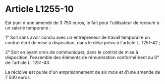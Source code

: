 # Article L1255-10

Est puni d'une amende de 3 750 euros, le fait pour l'utilisateur de recourir à un salarié temporaire :

1° Soit sans avoir conclu avec un entrepreneur de travail temporaire un contrat écrit de mise à disposition, dans le délai prévu à l'article L. 1251-42 ;

2° Soit en ayant omis de communiquer, dans le contrat de mise à disposition, l'ensemble des éléments de rémunération conformément au 6° de l'article L. 1251-43.

La récidive est punie d'un emprisonnement de six mois et d'une amende de 7 500 euros.